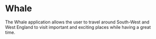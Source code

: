 # Whale
The Whale application allows the user to travel around South-West and West England to visit important and exciting places while having a great time.
